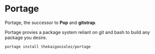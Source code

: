 # Portage

Portage, the successor to **Pop** and **gitstrap**.

Portage provies a package system reliant on git and bash to build any package you desire.

```
portage install thekaigonzalez/portage
```


